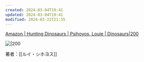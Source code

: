 ```yaml
---
created: 2024-03-04T19:41
updated: 2024-03-04T19:41
modified: 2024-03-21T21:35
---
```


[Amazon | Hunting Dinosaurs | Psihoyos, Louie | Dinosaurs|200](https://www.amazon.co.jp/exec/obidos/ASIN/0679431241)

![|200](https://images-na.ssl-images-amazon.com/images/I/51mpgP-HSzL._SY373_BO1,204,203,200_.jpg)

 著者：[[ルイ・シホヨス]]
